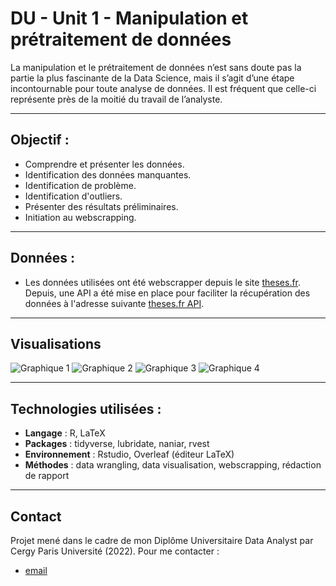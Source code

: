 # DU - Unit 1 - Manipulation et prétraitement de données
La manipulation et le prétraitement de données n’est sans doute pas la partie la plus fascinante de la Data Science, mais il s’agit d’une étape incontournable pour toute analyse de données. Il est fréquent que celle-ci représente près de la moitié du travail de l’analyste.

---

## Objectif : 
- Comprendre et présenter les données.
- Identification des données manquantes.
- Identification de problème.
- Identification d'outliers.
- Présenter des résultats préliminaires.
- Initiation au webscrapping.

---

## Données :
- Les données utilisées ont été webscrapper depuis le site [theses.fr](https://theses.fr/?domaine=theses). Depuis, une API a été mise en place pour faciliter la récupération des données à l'adresse suivante [theses.fr API](https://documentation.abes.fr/aidethesesfr/index.html#PrincipeAPI).

---

## Visualisations

![Graphique 1](https://github.com/FabienHaury/DU-Unit1-Manipulation-et-pretraitement-de-donnees/blob/main/Screenshot/PhD%20visualisation%20NA-1.png)
![Graphique 2](https://github.com/FabienHaury/DU-Unit1-Manipulation-et-pretraitement-de-donnees/blob/main/Screenshot/PhD%20probl%C3%A8mes%20date%20soutenance-2.png)
![Graphique 3](https://github.com/FabienHaury/DU-Unit1-Manipulation-et-pretraitement-de-donnees/blob/main/Screenshot/PhD%20outliers%20analyse%20outliers-2.png)
![Graphique 4](https://github.com/FabienHaury/DU-Unit1-Manipulation-et-pretraitement-de-donnees/blob/main/Screenshot/PhD%20r%C3%A9sulats%20pr%C3%A9liminaires%20exploration-1.png)

---

## Technologies utilisées :
- **Langage** : R, LaTeX 
- **Packages** : tidyverse, lubridate, naniar, rvest 
- **Environnement** : Rstudio, Overleaf (éditeur LaTeX) 
- **Méthodes** : data wrangling, data visualisation, webscrapping, rédaction de rapport 

---

## Contact

Projet mené dans le cadre de mon Diplôme Universitaire Data Analyst par Cergy Paris Université (2022). 
Pour me contacter : 
- [email](mailto:67912775+FabienHaury@users.noreply.github.com)
